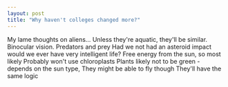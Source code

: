 ```yaml
---
layout: post
title: "Why haven't colleges changed more?"
---
```


My lame thoughts on aliens… 
Unless they're aquatic, they'll be similar. Binocular vision. Predators and prey 
Had we not had an asteroid impact would we ever have very intelligent life? 
Free energy from the sun, so most likely
Probably won't use chloroplasts
Plants likely not to be green - depends on the sun type, 
They might be able to fly though
They'll have the same logic
